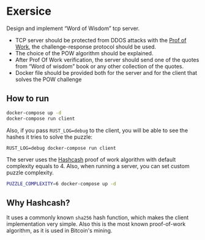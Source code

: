 # Exersice

Design and implement “Word of Wisdom” tcp server.

- TCP server should be protected from DDOS attacks with the [Prof of Work](https://en.wikipedia.org/wiki/Proof_of_work), the challenge-response protocol should be used.
- The choice of the POW algorithm should be explained.
- After Prof Of Work verification, the server should send one of the quotes from “Word of wisdom” book or any other collection of the quotes.
- Docker file should be provided both for the server and for the client that solves the POW challenge

## How to run

```bash
docker-compose up -d
docker-compose run client
```

Also, if you pass `RUST_LOG=debug` to the client, you will be able to see the hashes it tries to solve the puzzle:

```
RUST_LOG=debug docker-compose run client
```

The server uses the [Hashcash](https://en.wikipedia.org/wiki/Hashcash) proof of work algorithm with default complexity equals to 4. Also, when running a server, you can set custom puzzle complexity.

```bash
PUZZLE_COMPLEXITY=6 docker-compose up -d
```

## Why Hashcash?

It uses a commonly known `sha256` hash function, which makes the client implementation very simple. Also this is the most known proof-of-work algorithm, as it is used in Bitcoin's mining.
